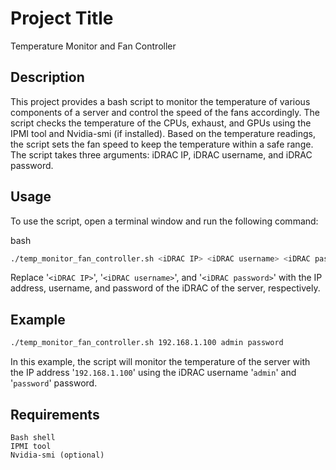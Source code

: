 # **Project Title**


Temperature Monitor and Fan Controller
## **Description**

This project provides a bash script to monitor the temperature of various components of a server and control the speed of the fans accordingly. The script checks the temperature of the CPUs, exhaust, and GPUs using the IPMI tool and Nvidia-smi (if installed). Based on the temperature readings, the script sets the fan speed to keep the temperature within a safe range. The script takes three arguments: iDRAC IP, iDRAC username, and iDRAC password.

## **Usage**

To use the script, open a terminal window and run the following command:

bash

``` bash
./temp_monitor_fan_controller.sh <iDRAC IP> <iDRAC username> <iDRAC password>
```

Replace '`<iDRAC IP>`', '`<iDRAC username>`', and '`<iDRAC password>`' with the IP address, username, and password of the iDRAC of the server, respectively.

## **Example**

``` bash
./temp_monitor_fan_controller.sh 192.168.1.100 admin password
```

In this example, the script will monitor the temperature of the server with the IP address '`192.168.1.100`' using the iDRAC username '`admin`' and '`password`' password.


## **Requirements**

    Bash shell
    IPMI tool
    Nvidia-smi (optional)
